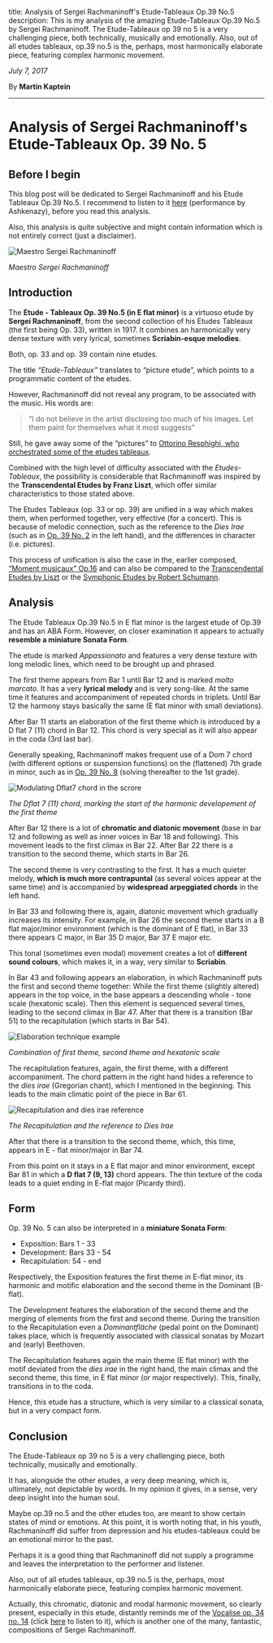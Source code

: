 title: Analysis of Sergei Rachmaninoff's Etude-Tableaux Op.39 No.5
description: This is my analysis of the amazing Etude-Tableaux Op.39 No.5 by Sergei Rachmaninoff. The Etude-Tableaux op 39 no 5 is a very challenging piece, both technically, musically and emotionally. Also, out of all etudes tableaux, op.39 no.5 is the, perhaps, most harmonically elaborate piece, featuring complex harmonic movement. 

*July 7, 2017*

By **Martin Kaptein**

***

# Analysis of Sergei Rachmaninoff's Etude-Tableaux Op. 39 No. 5

## Before I begin

This blog post will be dedicated to Sergei Rachmaninoff and his Etude Tableaux Op.39 No.5. I recommend to listen to it [here](https://www.youtube.com/watch?v=mAV3Zj5Qngo) (performance by Ashkenazy), before you read this analysis. 

Also, this analysis is quite subjective and might contain information which is not entirely correct (just a disclaimer).

![Maestro Sergei Rachmaninoff](/images/blog/rachmaninoff-portrait.jpg)

*Maestro Sergei Rachmaninoff*

## Introduction

The **Etude - Tableaux Op. 39 No.5 (in E flat minor)** is a virtuoso etude by **Sergei Rachmaninoff**, from the second collection of his Etudes Tableaux (the first being Op. 33), written in 1917. It combines an harmonically very dense texture with very lyrical, sometimes **Scriabin-esque melodies**.

Both, op. 33 and op. 39 contain nine etudes. 

The title *“Etude-Tableaux”* translates to “picture etude”, which points to a programmatic content of the etudes. 

However, Rachmaninoff did not reveal any program, to be associated with the music. His words are: 

> “I do not believe in the artist disclosing too much of his images. Let them paint for themselves what it most suggests” 

Still, he gave away some of the “pictures” to [Ottorino Resphighi, who orchestrated some of the etudes tableaux](https://www.youtube.com/watch?v=YNq23SLzEKg).

Combined with the high level of difficulty associated with the *Etudes-Tableaux*, the possibility is considerable that Rachmaninoff was inspired by the **Transcendental Etudes by Franz Liszt**, which offer similar characteristics to those stated above.

The Etudes Tableaux (op. 33 or op. 39) are unified in a way which makes them, when performed together, very effective (for a concert). This is because of melodic connection, such as the reference to the *Dies Irae* (such as in [Op. 39 No. 2](https://www.youtube.com/watch?v=PJuUkRuTJCw) in the left hand), and the differences in character (i.e. pictures).
 
 
This process of unification is also the case in the, earlier composed, [“Moment musicaux” Op.16](https://www.youtube.com/watch?v=IDzIVgnHVwE) and can also be compared to the [Transcendental Etudes by Liszt](https://www.youtube.com/watch?v=1O4h0AapdbQ) or the [Symphonic Etudes by Robert Schumann](https://www.youtube.com/watch?v=G1FFWgzk4vI).

## Analysis

The Etude Tableaux Op.39 No.5 in E flat minor is the largest etude of Op.39 and has an ABA Form. However, on closer examination it appears to actually **resemble a miniature Sonata Form**.

The etude is marked *Appassionato* and features a very dense texture with long melodic lines, which need to be brought up and phrased.

The first theme appears from Bar 1 until Bar 12 and is marked *molto marcato*. It has a very **lyrical melody** and is very song-like. At the same time it features and accompaniment of repeated chords in triplets. Until Bar 12 the harmony stays basically the same (E flat minor with small deviations).

After Bar 11 starts an elaboration of the first theme which is introduced by a D flat 7 (11) chord in Bar 12. This chord is very special as it will also appear in the coda (3rd last bar). 

Generally speaking, Rachmaninoff makes frequent use of a Dom 7 chord (with different options or suspension functions) on the (flattened) 7th grade in minor, such as in [Op. 39 No. 8](https://www.youtube.com/watch?v=F1jAw67ZCIA) (solving thereafter to the 1st grade).

![Modulating Dflat7 chord in the scrore](/images/blog/elabortation-theme-1-op39-no5.jpg)

*The Dflat 7 (11) chord, marking the start of the harmonic developement of the first theme*

After Bar 12 there is a lot of **chromatic and diatonic movement** (base in bar 12 and following as well as inner voices in Bar 18 and following). This movement leads to the first climax in Bar 22. After Bar 22 there is a transition to the second theme, which starts in Bar 26.

The second theme is very contrasting to the first. It has a much quieter melody, **which is much more contrapuntal** (as several voices appear at the same time) and is accompanied by **widespread arpeggiated chords** in the left hand. 

In Bar 33 and following there is, again, diatonic movement which gradually increases its intensity. For example, in Bar 26 the second theme starts in a B flat major/minor environment (which is the dominant of E flat), in Bar 33 there appears C major, in Bar 35 D major, Bar 37 E major etc.

This tonal (sometimes even modal) movement creates a lot of **different sound colours**, which makes it, in a way, very similar to **Scriabin**.

In Bar 43 and following appears an elaboration, in which Rachmaninoff puts the first and second theme together: While the first theme (slightly altered) appears in the top voice, in the base appears a descending whole - tone scale (hexatonic scale). Then this element is sequenced several times, leading to the second climax in Bar 47. After that there is a transition (Bar 51) to the recapitulation (which starts in Bar 54). 

![Elaboration technique example](/images/blog/elaboration-technique-op39-no2.jpg)

*Combination of first theme, second theme and hexatonic scale*

The recapitulation features, again, the first theme, with a different accompaniment. The chord pattern in the right hand hides a reference to the *dies irae* (Gregorian chant), which I mentioned in the beginning. This leads to the main climatic point of the piece in Bar 61. 

![Recapitulation and dies irae reference](/images/blog/op39-no2-recapitulation-dies-irae.jpg)

*The Recapitulation and the reference to Dies Irae*

After that there is a transition to the second theme, which, this time, appears in E - flat minor/major in Bar 74.

From this point on it stays in a E flat major and minor environment, except Bar 81 in which a **D flat 7 (9, 13)** chord appears. The thin texture of the coda leads to a quiet ending in E-flat major (Picardy third).

## Form

Op. 39 No. 5 can also be interpreted in a **miniature Sonata Form**:

- Exposition:  Bars 1 - 33
- Development: Bars 33 - 54
- Recapitulation: 54 - end

Respectively, the Exposition features the first theme in E-flat minor, its harmonic and motific  elaboration and the second theme in the Dominant (B-flat).

The Development features the elaboration of the second theme and the merging of elements from the first and second theme. During the transition to the Recapitulation even a *Dominantfläche* (pedal point on the Dominant) takes place, which is frequently associated with classical sonatas by Mozart and (early) Beethoven.

The Recapitulation features again the main theme (E flat minor) with the motif deviated from the *dies irae* in the right hand, the main climax and the second theme, this time, in E flat minor (or major respectively). This, finally, transitions in to the coda.

Hence, this etude has a structure, which is very similar to a classical sonata, but in a very compact form.

## Conclusion

The Etude-Tableaux op 39 no 5 is a very challenging piece, both technically, musically and emotionally. 

It has, alongside the other etudes, a very deep meaning, which is, ultimately, not depictable by words. In my opinion it gives, in a sense, very deep insight into the human soul. 

Maybe op.39 no.5 and the other etudes too, are meant to show certain states of mind or emotions. 
At this point, it is worth noting that, in his youth, Rachmaninoff did suffer from depression and his etudes-tableaux could be an emotional mirror to the past. 

Perhaps it is a good thing that Rachmaninoff did not supply a programme and leaves the interpretation to the performer and listener. 

Also, out of all etudes tableaux, op.39 no.5 is the, perhaps, most harmonically elaborate piece, featuring complex harmonic movement. 

Actually, this chromatic, diatonic and modal harmonic movement, so clearly present, especially in this etude, distantly reminds me of the [Vocalise op. 34 no. 14](https://www.youtube.com/watch?v=L6JCK2il03E) (click [here](https://www.youtube.com/watch?v=L6JCK2il03E) to listen to it), which is another one of the many, fantastic, compositions of Sergei Rachmaninoff.